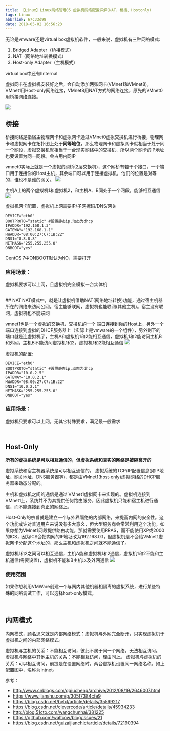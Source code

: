 ```yaml
---
title: 【Linux】Linux网络管理05 虚拟机网络配置详解(NAT、桥接、Hostonly)
tags: Linux
abbrlink: 67c33d98
date: 2018-05-02 16:56:23
---
```



无论是vmware还是virtual box虚拟机软件，一般来说，虚拟机有三种网络模式:
1. Bridged Adapter（桥接模式）
2. NAT（网络地址转换模式）
3. Host-only Adapter（主机模式）

virtual box中还有lInternal


虚拟网卡在虚拟机安装好之后，会自动添加两张网卡(VMnet1和VMnet8)，VMnet1用Host-only网络连接，VMnet8用NAT方式的网络连接，原先的VMnet0用桥接网络连接。

![](/img/IMG23.png)


## 桥接
桥接网络是指宿主物理网卡和虚拟网卡通过VMnet0虚拟交换机进行桥接，物理网卡和虚拟网卡在拓扑图上处于**同等地位**，那么物理网卡和虚拟网卡就相当于处于同一个网段，虚拟交换机就相当于一台现实网络中的交换机，所以两个网卡的IP地址也要设置为同一网段。会占用内网IP

vmnet0实际上就是一个虚拟的网桥(2层交换机)，这个网桥有若干个接口，一个端口用于连接你的Host主机，其余端口可以用于连接虚拟机，他们的位置是对等的，谁也不是谁的网关。
![](/img/IMG24.png)


主机A上的两个虚拟机1和虚拟机2，和主机A、B同处于一个网段，能够相互通信
![](/img/IMG25.png)


虚拟机网卡配置，虚拟机上网需要IP/子网掩码/DNS/网关
```
DEVICE="eth0"
BOOTPROTO=“static" #设置静态ip,动态为dhcp
IPADDR="192.168.1.3"
GATEWAY="192.168.1.1"
HWADDR="08:00:27:C7:1B:22"
DNS1="8.8.8.8"
NETMASK="255.255.255.0"
ONBOOT="yes"
```
CentOS 7中ONBOOT默认为NO，需要打开

### 应用场景：
虚拟机要求可以上网，且虚拟机完全模拟一台实体机


<br/>
## NAT
NAT模式中，就是让虚拟机借助NAT(网络地址转换)功能，通过宿主机器所在的网络来访问公网。宿主能够联网，虚拟机也能联网(其他主机)。宿主没有联网，虚拟机也不能联网

vmnet1也是一个虚拟的交换机，交换机的一个 端口连接到你的Host上，另外一个端口连接到虚拟的DHCP服务器上（实际上是vmware的一个组件），另外剩下的端口就是连虚拟机了，主机A和虚拟机1和2能相互通信，虚拟机1和2能访问主机B和外网，主机B不能访问虚拟机1和2，虚拟机1和2能相互通信
![](/img/IMG27.png)

虚拟机的配置:
```
DEVICE="eth0"
BOOTPROTO=“static" #设置静态ip,动态为dhcp
IPADDR="10.0.2.5"
GATEWAY="10.0.2.1"
HWADDR="08:00:27:C7:1B:22"
DNS1="10.0.2.1"
NETMASK="255.255.255.0"
ONBOOT="yes"
```
### 应用场景：
虚拟机只要求可以上网，无其它特殊要求，满足最一般需求

<br />

## Host-Only
**所有的虚拟系统是可以相互通信的，但虚拟系统和真实的网络是被隔离开的**

虚拟系统和宿主机器系统是可以相互通信的。
虚拟系统的TCP/IP配置信息(如IP地址、网关地址、DNS服务器等)，都是由VMnet1(host-only)虚拟网络的DHCP服务器来动态分配的。

主机和虚拟机之间的通信是通过 VMnet1虚拟网卡来实现的。虚拟机连接到VMnet1上，系统并不为其提供任何路由服务，因此虚拟机只能和宿主机进行通信，而不能连接到真正的网络上。


Host-Only的宗旨就是建立一个与外界隔绝的内部网络，来提高内网的安全性。这个功能或许对普通用户来说没有多大意义，但大型服务商会常常利用这个功能。如果你想为VMnet1网段提供路由功能，那就需要使用RRAS，而不能使用XP或2000的ICS，因为ICS会把内网的IP地址改为192.168.0.1，但虚拟机是不会给VMnet1虚拟网卡分配这个地址的，那么主机和虚拟机之间就不能通信了。


虚拟机1和2之间可以相互通信，主机A能和虚拟机1和2通信，虚拟机1和2不能和主机通信(需要设置)，虚拟机不能和B主机以及外网通信
![](/img/IMG26.png)

###  使用范围
如果你想利用VMWare创建一个与网内其他机器相隔离的虚拟系统，进行某些特殊的网络调试工作，可以选择host-only模式。


<br />

## 内网模式

内网模式，顾名思义就是内部网络模式：虚拟机与外网完全断开，只实现虚拟机于虚拟机之间的内部网络模式。

虚拟机与主机的关系：不能相互访问，彼此不属于同一个网络，无法相互访问。
虚拟机与网络中其他主机的关系：不能相互访问，理由同上。
虚拟机与虚拟机的关系：可以相互访问，前提是在设置网络时，两台虚拟机设置同一网络名称。如上配置图中，名称为intnet。






参考：
* http://www.cnblogs.com/ggjucheng/archive/2012/08/19/2646007.html
* https://www.jianshu.com/p/305f7384cfe9
* https://blog.csdn.net/bytxl/article/details/35569217
* https://blog.csdn.net/clevercode/article/details/45934233
* http://blog.51cto.com/wangchunhai/381225
* https://github.com/waltcow/blog/issues/21
* https://blog.csdn.net/guizaijianchic/article/details/72190394
